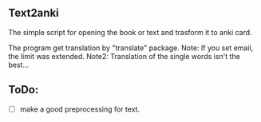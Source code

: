 ## Text2anki

The simple script for opening the book or text and trasform it to anki card.

The program get translation by "translate" package.
Note: If you set email, the limit was extended.
Note2: Translation of the single words isn't the best...

## ToDo:
- [ ] make a good preprocessing for text.
